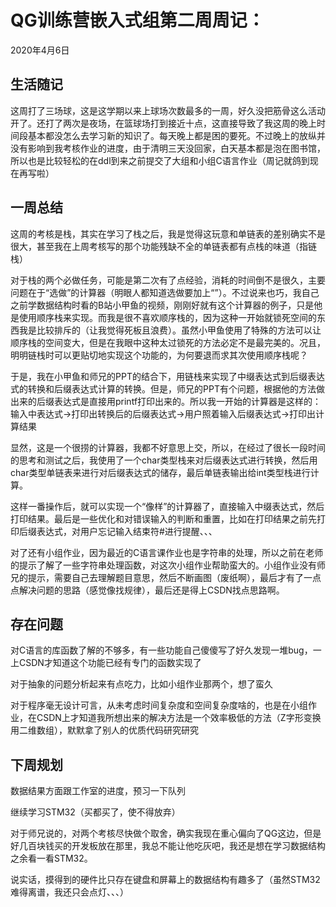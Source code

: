# QG训练营嵌入式组第二周周记：
2020年4月6日

## 生活随记

这周打了三场球，这是这学期以来上球场次数最多的一周，好久没把筋骨这么活动开了。还打了两次是夜场，在篮球场打到接近十点，这直接导致了我这周的晚上时间段基本都没怎么去学习新的知识了。每天晚上都是困的要死。不过晚上的放纵并没有影响到我考核作业的进度，由于清明三天没回家，白天基本都是泡在图书馆，所以也是比较轻松的在ddl到来之前提交了大组和小组C语言作业（周记就鸽到现在再写啦）

## 一周总结

这周的考核是栈，其实在学习了栈之后，我是觉得这玩意和单链表的差别确实不是很大，甚至我在上周考核写的那个功能残缺不全的单链表都有点栈的味道（指链栈）

对于栈的两个必做任务，可能是第二次有了点经验，消耗的时间倒不是很久，主要问题在于“选做”的计算器（明眼人都知道选做要加上“”）。不过说来也巧，我自己之前学数据结构时看的B站小甲鱼的视频，刚刚好就有这个计算器的例子，只是他是使用顺序栈来实现。而我是很不喜欢顺序栈的，因为这种一开始就锁死空间的东西我是比较排斥的（让我觉得死板且浪费）。虽然小甲鱼使用了特殊的方法可以让顺序栈的空间变大，但是在我眼中这种太过锁死的方法必定不是最完美的。况且，明明链栈时可以更贴切地实现这个功能的，为何要退而求其次使用顺序栈呢？

于是，我在小甲鱼和师兄的PPT的结合下，用链栈来实现了中缀表达式到后缀表达式的转换和后缀表达式计算的转换。但是，师兄的PPT有个问题，根据他的方法做出来的后缀表达式是直接用printf打印出来的。所以我一开始的计算器是这样的：输入中表达式->打印出转换后的后缀表达式->用户照着输入后缀表达式->打印出计算结果

显然，这是一个很捞的计算器，我都不好意思上交，所以，在经过了很长一段时间的思考和测试之后，我使用了一个char类型栈来对后缀表达式进行转换，然后用char类型单链表来进行对后缀表达式的储存，最后单链表输出给int类型栈进行计算。

这样一番操作后，就可以实现一个“像样”的计算器了，直接输入中缀表达式，然后打印结果。最后是一些优化和对错误输入的判断和重置，比如在打印结果之前先打印后缀表达式，对用户忘记输入结束符#进行提醒、、、

对了还有小组作业，因为最近的C语言课作业也是字符串的处理，所以之前在老师的提示了解了一些字符串处理函数，对这次小组作业帮助蛮大的。小组作业没有师兄的提示，需要自己去理解题目意思，然后不断画图（废纸啊），最后才有了一点点解决问题的思路（感觉像找规律），最后还是得上CSDN找点思路啊。

## 存在问题

对C语言的库函数了解的不够多，有一些功能自己傻傻写了好久发现一堆bug，一上CSDN才知道这个功能已经有专门的函数实现了

对于抽象的问题分析起来有点吃力，比如小组作业那两个，想了蛮久

对于程序毫无设计可言，从未考虑时间复杂度和空间复杂度啥的，也是在小组作业，在CSDN上才知道我所想出来的解决方法是一个效率极低的方法（Z字形变换用二维数组），默默拿了别人的优质代码研究研究

## 下周规划

数据结果方面跟工作室的进度，预习一下队列

继续学习STM32（买都买了，使不得放弃）

对于师兄说的，对两个考核尽快做个取舍，确实我现在重心偏向了QG这边，但是好几百块钱买的开发板放在那里，我总不能让他吃灰吧，我还是想在学习数据结构之余看一看STM32。

说实话，摸得到的硬件比只存在键盘和屏幕上的数据结构有趣多了（虽然STM32难得离谱，我还只会点灯、、、）

